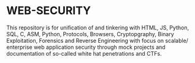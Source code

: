 # WEB-SECURITY
This repository is for unification of and tinkering with HTML, JS, Python, SQL, C, ASM, Python, Protocols, Browsers, Cryptopgraphy, Binary Exploitation, Forensics and Reverse Engineering with focus on scalable/ enterprise web application security through mock projects and documentation of so-called white hat penetrations and CTFs.
